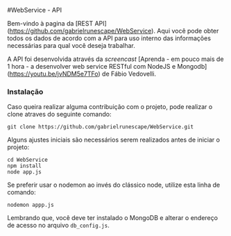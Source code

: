 #WebService - API

Bem-vindo à pagina da [REST API] (https://github.com/gabrielrunescape/WebService). Aqui você pode obter todos os dados de acordo com a API para uso interno das informações necessárias para qual você deseja trabalhar.

A API foi desenvolvida através da *screencast* [Aprenda - em pouco mais de 1 hora - a desenvolver web service RESTful com NodeJS e Mongodb] (https://youtu.be/jvNDM5e7TFo) de Fábio Vedovelli.

### Instalação

Caso queira realizar alguma contribuição com o projeto, pode realizar o clone atraves do seguinte comando:
```
git clone https://github.com/gabrielrunescape/WebService.git
```

Alguns ajustes iniciais são necessários serem realizados antes de iniciar o projeto:
```
cd WebService
npm install
node app.js
```

Se preferir usar o nodemon ao invés do clássico node, utilize esta linha de comando:
```
nodemon appp.js
```

Lembrando que, você deve ter instalado o MongoDB e alterar o endereço de acesso no arquivo `db_config.js`.
